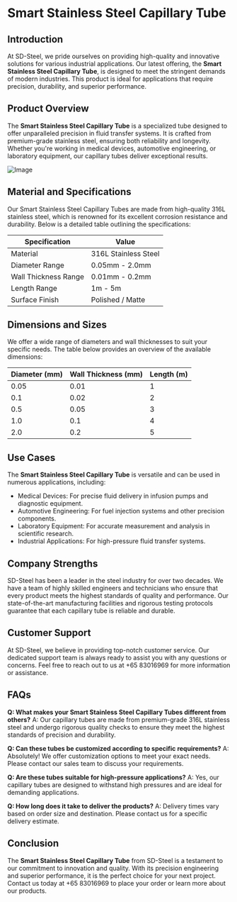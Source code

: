 # Smart Stainless Steel Capillary Tube

## Introduction
At SD-Steel, we pride ourselves on providing high-quality and innovative solutions for various industrial applications. Our latest offering, the **Smart Stainless Steel Capillary Tube**, is designed to meet the stringent demands of modern industries. This product is ideal for applications that require precision, durability, and superior performance. 

## Product Overview
The **Smart Stainless Steel Capillary Tube** is a specialized tube designed to offer unparalleled precision in fluid transfer systems. It is crafted from premium-grade stainless steel, ensuring both reliability and longevity. Whether you're working in medical devices, automotive engineering, or laboratory equipment, our capillary tubes deliver exceptional results.

![Image](https://github.com/user-attachments/assets/2567258e-e124-4816-932d-1809bd27ef0b)

## Material and Specifications
Our Smart Stainless Steel Capillary Tubes are made from high-quality 316L stainless steel, which is renowned for its excellent corrosion resistance and durability. Below is a detailed table outlining the specifications:

| Specification         | Value              |
|-----------------------|--------------------|
| Material              | 316L Stainless Steel|
| Diameter Range        | 0.05mm - 2.0mm     |
| Wall Thickness Range  | 0.01mm - 0.2mm     |
| Length Range          | 1m - 5m            |
| Surface Finish        | Polished / Matte   |

## Dimensions and Sizes
We offer a wide range of diameters and wall thicknesses to suit your specific needs. The table below provides an overview of the available dimensions:

| Diameter (mm) | Wall Thickness (mm) | Length (m) |
|---------------|---------------------|------------|
| 0.05          | 0.01                | 1          |
| 0.1           | 0.02                | 2          |
| 0.5           | 0.05                | 3          |
| 1.0           | 0.1                 | 4          |
| 2.0           | 0.2                 | 5          |

## Use Cases
The **Smart Stainless Steel Capillary Tube** is versatile and can be used in numerous applications, including:
- Medical Devices: For precise fluid delivery in infusion pumps and diagnostic equipment.
- Automotive Engineering: For fuel injection systems and other precision components.
- Laboratory Equipment: For accurate measurement and analysis in scientific research.
- Industrial Applications: For high-pressure fluid transfer systems.

## Company Strengths
SD-Steel has been a leader in the steel industry for over two decades. We have a team of highly skilled engineers and technicians who ensure that every product meets the highest standards of quality and performance. Our state-of-the-art manufacturing facilities and rigorous testing protocols guarantee that each capillary tube is reliable and durable.

## Customer Support
At SD-Steel, we believe in providing top-notch customer service. Our dedicated support team is always ready to assist you with any questions or concerns. Feel free to reach out to us at +65 83016969 for more information or assistance.

## FAQs
**Q: What makes your Smart Stainless Steel Capillary Tubes different from others?**
A: Our capillary tubes are made from premium-grade 316L stainless steel and undergo rigorous quality checks to ensure they meet the highest standards of precision and durability.

**Q: Can these tubes be customized according to specific requirements?**
A: Absolutely! We offer customization options to meet your exact needs. Please contact our sales team to discuss your requirements.

**Q: Are these tubes suitable for high-pressure applications?**
A: Yes, our capillary tubes are designed to withstand high pressures and are ideal for demanding applications.

**Q: How long does it take to deliver the products?**
A: Delivery times vary based on order size and destination. Please contact us for a specific delivery estimate.

## Conclusion
The **Smart Stainless Steel Capillary Tube** from SD-Steel is a testament to our commitment to innovation and quality. With its precision engineering and superior performance, it is the perfect choice for your next project. Contact us today at +65 83016969 to place your order or learn more about our products.